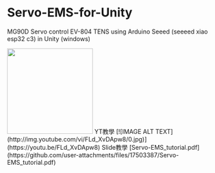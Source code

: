 # Servo-EMS-for-Unity
MG90D Servo control EV-804 TENS using Arduino Seeed (seeeed xiao esp32 c3) in Unity (windows)

 <img src="https://github.com/user-attachments/assets/27877cf0-4642-4662-9881-ba8dc2d2f8ae" width="200" />
 YT教學
 [![IMAGE ALT TEXT](http://img.youtube.com/vi/FLd_XvDApw8/0.jpg)](https://youtu.be/FLd_XvDApw8)
 Slide教學
[Servo-EMS_tutorial.pdf](https://github.com/user-attachments/files/17503387/Servo-EMS_tutorial.pdf)
